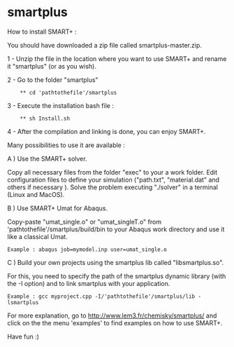 # smartplus

How to install SMART+ :

You should have downloaded a zip file called smartplus-master.zip.

1 - Unzip the file in the location where you want to use SMART+ and rename it "smartplus" (or as you wish).

2 - Go to the folder "smartplus"

        ** cd 'pathtothefile'/smartplus

3 - Execute the installation bash file :

        ** sh Install.sh

4 - After the compilation and linking is done, you can enjoy SMART+.

Many possibilities to use it are available :

A ) Use the SMART+ solver.

Copy all necessary files from the folder "exec" to your a work folder. 
Edit configuration files to define your simulation ("path.txt", "material.dat" and others if necessary ).
Solve the problem executing "./solver" in a terminal (Linux and MacOS).

B ) Use SMART+ Umat for Abaqus. 

Copy-paste "umat_single.o" or "umat_singleT.o" from 'pathtothefile'/smartplus/build/bin to your Abaqus work directory and use it like a classical Umat.
    
	Example : abaqus job=mymodel.inp user=umat_single.o

C ) Build your own projects using the smartplus lib called "libsmartplus.so".

For this, you need to specify the path of the smartplus dynamic library (with the -I option) and to link smartplus with your application.
    
	Example : gcc myproject.cpp -I/'pathtothefile'/smartplus/lib -lsmartplus

For more explanation, go to http://www.lem3.fr/chemisky/smartplus/ and click on the  the menu 'examples' to find examples on how to use SMART+.

Have fun :)
